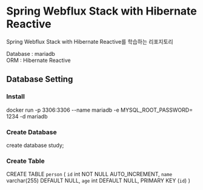# Spring Webflux Stack with Hibernate Reactive

Spring Webflux Stack with Hibernate Reactive를 학습하는 리포지토리

Database : mariadb <br>
ORM : Hibernate Reactive

## Database Setting
### Install
docker run -p 3306:3306 --name mariadb -e MYSQL_ROOT_PASSWORD= 1234 -d mariadb

### Create Database
create database study;

### Create Table
CREATE TABLE `person` (
  `id` int NOT NULL AUTO_INCREMENT,
  `name` varchar(255) DEFAULT NULL,
  `age` int DEFAULT NULL,
  PRIMARY KEY (`id`)
)

